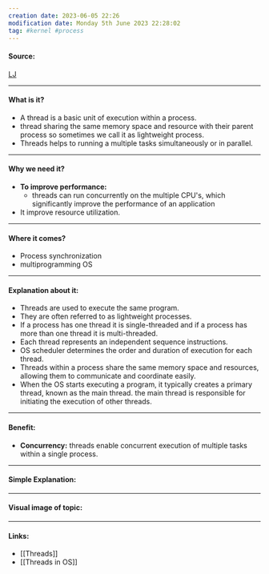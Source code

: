 ```yaml
---
creation date: 2023-06-05 22:26
modification date: Monday 5th June 2023 22:28:02
tag: #kernel #process 
---
```


#### Source:
[LJ](https://linuxjourney.com/lesson/process-threads)

-----------------------------------------------------
#### What is it?

* A thread is a basic unit of execution within a process.
* thread sharing the same memory space and resource with their parent process so sometimes we call it as lightweight process.
* Threads helps to running a multiple tasks simultaneously or in parallel.
-----------------------------------------------------
#### Why we need it?

* **To improve performance:**
	* threads can run concurrently on the multiple CPU's, which significantly improve the performance of an application
* It improve resource utilization.
-----------------------------------------------------
#### Where it comes?

* Process synchronization
* multiprogramming OS

-----------------------------------------------------
#### Explanation about it:

* Threads are used to execute the same program.
* They are often referred to as lightweight processes.
* If a process has one thread it is single-threaded and if a process has more than one thread it is multi-threaded.
* Each thread represents an independent sequence instructions.
* OS scheduler determines the order and duration of execution for each thread.
* Threads within a process share the same memory space and resources, allowing them to communicate and coordinate easily.
* When the OS starts executing a program, it typically creates a primary thread, known as the main thread. the main thread is responsible for initiating the execution of other threads.
-----------------------------------------------------
#### Benefit:

* **Concurrency:** threads enable concurrent execution of multiple tasks within a single process.

-----------------------------------------------------
#### Simple Explanation:


-----------------------------------------------------
#### Visual image of topic:


-----------------------------------------------------

#### Links:
* [[Threads]]
* [[Threads in OS]]